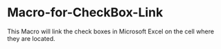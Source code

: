 # Macro-for-CheckBox-Link
This Macro will link the check boxes in Microsoft Excel on the cell where they are located.
